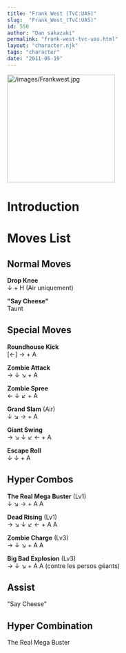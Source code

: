 ```yaml
---
title: "Frank West (TvC:UAS)"
slug:  "Frank_West_(TvC:UAS)"
id: 550
author: "Dan sakazaki"
permalink: "frank-west-tvc-uas.html"
layout: "character.njk"
tags: "character"
date: "2011-05-19"
---
```


<img src="/images/Frankwest.jpg" title="/images/Frankwest.jpg"
width="250" alt="/images/Frankwest.jpg" />  

# Introduction

# Moves List

## Normal Moves

**Drop Knee**  
↓ + H (Air uniquement)

**"Say Cheese"**  
Taunt

## Special Moves

**Roundhouse Kick**  
\[←\] → + A

**Zombie Attack**  
→ ↓ ↘ + A

**Zombie Spree**  
← ↓ ↙ + A

**Grand Slam** (Air)  
↓ ↘ → + A

**Giant Swing**  
→ ↘ ↓ ↙ ← + A

**Escape Roll**  
↓ ↓ + A

## Hyper Combos

**The Real Mega Buster** (Lv1)  
↓ ↘ → + A A

**Dead Rising** (Lv1)  
→ ↘ ↓ ↙ ← + A A

**Zombie Charge** (Lv3)  
→ ↓ ↘ + A A

**Big Bad Explosion** (Lv3)  
→ ↓ ↘ + A A (contre les persos géants)

## Assist

"Say Cheese"

## Hyper Combination

The Real Mega Buster
